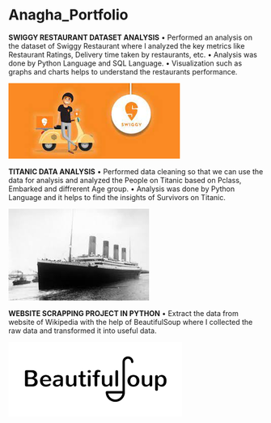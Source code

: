 # Anagha_Portfolio

<strong>SWIGGY RESTAURANT DATASET ANALYSIS</strong>
•	Performed an analysis on the dataset of Swiggy Restaurant where I analyzed the key metrics like Restaurant Ratings, Delivery time taken by restaurants, etc.
•	Analysis was done by Python Language and SQL Language.
•	Visualization such as graphs and charts helps to understand the restaurants performance.

![Swiggy](/Images/Swiggy.jpg) 

<strong>TITANIC DATA ANALYSIS</strong>
•	Performed data cleaning so that we can use the data for analysis and analyzed the People on Titanic based on Pclass, Embarked and diffrerent Age group.
•	Analysis was done by Python Language and it helps to find the insights of Survivors on Titanic.

![Titanic](/Images/Titanic.jpg) 

<strong>WEBSITE SCRAPPING PROJECT IN PYTHON</strong>
•	Extract the data from website of Wikipedia with the help of BeautifulSoup where I collected the raw data and transformed it into useful data.

![BeautifulSoup](/Images/BeautifulSoup.png) 
